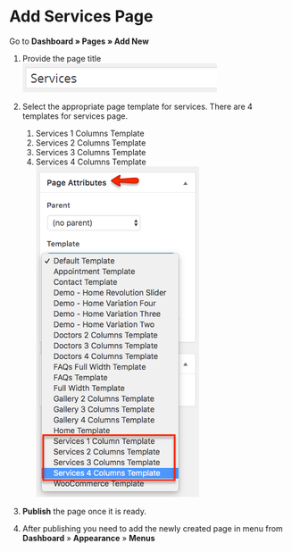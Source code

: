 # Add Services Page

Go to **Dashboard &raquo; Pages &raquo; Add New**

1. Provide the page title
![](images/pages/6.png)

2. Select the appropriate page template for services.
There are 4 templates for services page.
    1. Services 1 Columns Template
    2. Services 2 Columns Template
    3. Services 3 Columns Template
    4. Services 4 Columns Template
![](images/pages/7.png)

3. **Publish** the page once it is ready.

4. After publishing you need to add the newly created page in menu from **Dashboard** &raquo; **Appearance** &raquo; **Menus**